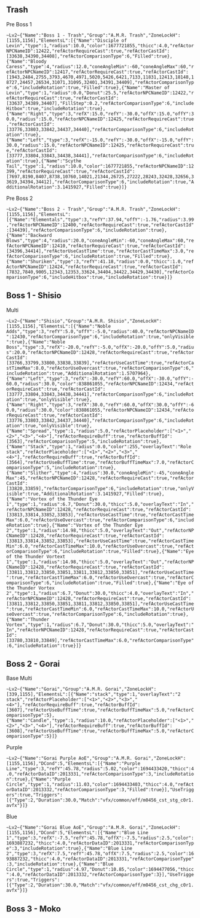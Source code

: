 Trash
---------------------
Pre Boss 1

```~Lv2~{"Name":"Boss 1 - Trash","Group":"A.M.R. Trash","ZoneLockH":[1155,1156],"ElementsL":[{"Name":"Disciple of Levin","type":1,"radius":10.0,"color":1677721855,"thicc":4.0,"refActorNPCNameID":12422,"refActorRequireCast":true,"refActorCastId":[33638,34390,34408],"refActorComparisonType":6,"Filled":true},{"Name":"Bloody Caress","type":4,"radius":12.0,"coneAngleMin":-60,"coneAngleMax":60,"refActorNPCNameID":12417,"refActorRequireCast":true,"refActorCastId":[1943,2484,2755,3793,4670,4971,5020,5426,6421,7133,11831,12413,18148,18727,24457,26534,31071,31095,32401,34391,34409],"refActorComparisonType":6,"includeRotation":true,"Filled":true},{"Name":"Master of Levin","type":1,"radius":0.0,"Donut":25.5,"refActorNPCNameID":12422,"refActorRequireCast":true,"refActorCastId":[33637,34389,34407],"FillStep":0.2,"refActorComparisonType":6,"includeHitbox":true,"includeRotation":true},{"Name":"Right","type":3,"refX":15.0,"refY":-30.0,"offX":15.0,"offY":30.0,"radius":15.0,"refActorNPCNameID":12425,"refActorRequireCast":true,"refActorCastId":[33776,33803,33842,34437,34440],"refActorComparisonType":6,"includeRotation":true},{"Name":"Left","type":3,"refX":-15.0,"refY":-30.0,"offX":-15.0,"offY":30.0,"radius":15.0,"refActorNPCNameID":12425,"refActorRequireCast":true,"refActorCastId":[33777,33804,33843,34438,34441],"refActorComparisonType":6,"includeRotation":true},{"Name":"Scythe Tail","type":1,"radius":10.0,"color":1677721855,"refActorNPCNameID":12399,"refActorRequireCast":true,"refActorCastId":[7697,8190,8407,8738,10760,14021,21344,26725,27222,28243,32428,32656,33619,34394,34412],"refActorComparisonType":6,"includeRotation":true,"AdditionalRotation":3.1415927,"Filled":true}]}```

Pre Boss 2

```~Lv2~{"Name":"Boss 2 - Trash","Group":"A.M.R. Trash","ZoneLockH":[1155,1156],"ElementsL":[{"Name":"Elementals","type":3,"refY":37.94,"offY":-1.76,"radius":3.99,"refActorNPCNameID":12400,"refActorRequireCast":true,"refActorCastId":[34439],"refActorComparisonType":6,"includeRotation":true},{"Name":"Backward Blows","type":4,"radius":20.0,"coneAngleMin":-60,"coneAngleMax":60,"refActorNPCNameID":12410,"refActorRequireCast":true,"refActorCastId":[34396,34414],"refActorUseCastTime":true,"refActorCastTimeMax":3.0,"refActorComparisonType":6,"includeRotation":true,"Filled":true},{"Name":"Shuriken","type":3,"refY":41.18,"radius":0.0,"thicc":1.0,"refActorNPCNameID":12424,"refActorRequireCast":true,"refActorCastId":[7832,7840,9005,12343,12353,33624,34404,34422,34429,34430],"refActorComparisonType":6,"includeHitbox":true,"includeRotation":true}]}```

Boss 1 - Shisio
---------------------
Multi

```~Lv2~{"Name":"Shisio","Group":"A.M.R. Shisio","ZoneLockH":[1155,1156],"ElementsL":[{"Name":"Noble Adds","type":3,"refY":5.0,"offY":-5.0,"radius":40.0,"refActorNPCNameID":12430,"refActorComparisonType":6,"includeRotation":true,"onlyVisible":true},{"Name":"Noble Boss","type":3,"refX":-20.0,"refY":-5.0,"offX":-20.0,"offY":5.0,"radius":20.0,"refActorNPCNameID":12428,"refActorRequireCast":true,"refActorCastId":[33766,33799,33800,33838,33839],"refActorUseCastTime":true,"refActorCastTimeMax":8.0,"refActorUseOvercast":true,"refActorComparisonType":6,"includeRotation":true,"AdditionalRotation":1.5707964},{"Name":"Left","type":3,"refX":-30.0,"refY":60.0,"offX":-30.0,"offY":-60.0,"radius":30.0,"color":838861055,"refActorNPCNameID":12434,"refActorRequireCast":true,"refActorCastId":[33777,33804,33843,34438,34441],"refActorComparisonType":6,"includeRotation":true,"onlyVisible":true},{"Name":"Right","type":3,"refX":30.0,"refY":60.0,"offX":30.0,"offY":-60.0,"radius":30.0,"color":838861055,"refActorNPCNameID":12434,"refActorRequireCast":true,"refActorCastId":[33776,33803,33842,34437,34440],"refActorComparisonType":6,"includeRotation":true,"onlyVisible":true},{"Name":"Spread","type":1,"radius":5.0,"refActorPlaceholder":["<1>","<2>","<3>","<4>"],"refActorRequireBuff":true,"refActorBuffId":[3563],"refActorComparisonType":5,"includeRotation":true},{"Name":"Stack","type":1,"radius":0.0,"color":255,"overlayText":"Role stack","refActorPlaceholder":["<1>","<2>","<3>","<4>"],"refActorRequireBuff":true,"refActorBuffId":[3564],"refActorUseBuffTime":true,"refActorBuffTimeMax":7.0,"refActorComparisonType":5,"includeRotation":true},{"Name":"Slither","type":4,"radius":30.0,"coneAngleMin":-45,"coneAngleMax":45,"refActorNPCNameID":12428,"refActorRequireCast":true,"refActorCastId":[33820,33859],"refActorComparisonType":6,"includeRotation":true,"onlyVisible":true,"AdditionalRotation":3.1415927,"Filled":true},{"Name":"Vortex of the Thunder Eye 1","type":1,"radius":6.7,"Donut":30.0,"thicc":5.0,"overlayText":"In","refActorNPCNameID":12428,"refActorRequireCast":true,"refActorCastId":[33813,33814,33852,33853],"refActorUseCastTime":true,"refActorCastTimeMax":6.0,"refActorUseOvercast":true,"refActorComparisonType":6,"includeRotation":true},{"Name":"Vortex of the Thunder Eye 2","type":1,"radius":14.98,"thicc":5.0,"overlayText":"Out","refActorNPCNameID":12428,"refActorRequireCast":true,"refActorCastId":[33813,33814,33852,33853],"refActorUseCastTime":true,"refActorCastTimeMin":6.0,"refActorCastTimeMax":10.0,"refActorUseOvercast":true,"refActorComparisonType":6,"includeRotation":true,"Filled":true},{"Name":"Eye of the Thunder Vortext 1","type":1,"radius":14.98,"thicc":5.0,"overlayText":"Out","refActorNPCNameID":12428,"refActorRequireCast":true,"refActorCastId":[33811,33812,33850,33851,33811,33812,33850,33851],"refActorUseCastTime":true,"refActorCastTimeMax":6.0,"refActorUseOvercast":true,"refActorComparisonType":6,"includeRotation":true,"Filled":true},{"Name":"Eye of the Thunder Vortex 2","type":1,"radius":6.7,"Donut":30.0,"thicc":4.0,"overlayText":"In","refActorNPCNameID":12428,"refActorRequireCast":true,"refActorCastId":[33811,33812,33850,33851,33811,33812,33850,33851],"refActorUseCastTime":true,"refActorCastTimeMin":6.0,"refActorCastTimeMax":10.0,"refActorUseOvercast":true,"refActorComparisonType":6,"includeRotation":true},{"Name":"Thunder Vortex","type":1,"radius":6.7,"Donut":30.0,"thicc":5.0,"overlayText":"In","refActorNPCNameID":12428,"refActorRequireCast":true,"refActorCastId":[33780,33810,33849],"refActorCastTimeMax":6.0,"refActorComparisonType":6,"includeRotation":true}]}```


Boss 2 - Gorai
---------------------
Base Multi

```~Lv2~{"Name":"Gorai","Group":"A.M.R. Gorai","ZoneLockH":[339,1155],"ElementsL":[{"Name":"stack","type":1,"overlayText":"2 stack","refActorPlaceholder":["<1>","<2>","<3>","<4>"],"refActorRequireBuff":true,"refActorBuffId":[3607],"refActorUseBuffTime":true,"refActorBuffTimeMax":5.0,"refActorComparisonType":5},{"Name":"Candle","type":1,"radius":10.0,"refActorPlaceholder":["<1>","<2>","<3>","<4>"],"refActorRequireBuff":true,"refActorBuffId":[3608],"refActorUseBuffTime":true,"refActorBuffTimeMax":5.0,"refActorComparisonType":5}]}```

Purple

```~Lv2~{"Name":"Gorai Purple AoE","Group":"A.M.R. Gorai","ZoneLockH":[1155,1156],"DCond":5,"ElementsL":[{"Name":"Purple Line","type":3,"refY":45.78,"radius":5.02,"color":1694433420,"thicc":4.0,"refActorDataID":2013331,"refActorComparisonType":3,"includeRotation":true},{"Name":"Purple Circle","type":1,"radius":11.03,"color":1694433403,"thicc":4.0,"refActorDataID":2013332,"refActorComparisonType":3,"Filled":true}],"UseTriggers":true,"Triggers":[{"Type":2,"Duration":30.0,"Match":"vfx/common/eff/m0456_cst_stg_c0r1.avfx"}]}```

Blue

```~Lv2~{"Name":"Gorai Blue AoE","Group":"A.M.R. Gorai","ZoneLockH":[1155,1156],"DCond":5,"ElementsL":[{"Name":"Blue Line 1","type":3,"refX":-7.5,"refY":45.78,"offX":-7.5,"radius":2.5,"color":1693887232,"thicc":4.0,"refActorDataID":2013331,"refActorComparisonType":3,"includeRotation":true},{"Name":"Blue Line 2","type":3,"refX":7.5,"refY":45.78,"offX":7.5,"radius":2.5,"color":1693887232,"thicc":4.0,"refActorDataID":2013331,"refActorComparisonType":3,"includeRotation":true},{"Name":"Blue Circle","type":1,"radius":4.97,"Donut":10.85,"color":1694477056,"thicc":4.0,"refActorDataID":2013332,"refActorComparisonType":3}],"UseTriggers":true,"Triggers":[{"Type":2,"Duration":30.0,"Match":"vfx/common/eff/m0456_cst_chg_c0r1.avfx"}]}```

Boss 3 - Moko
---------------------

